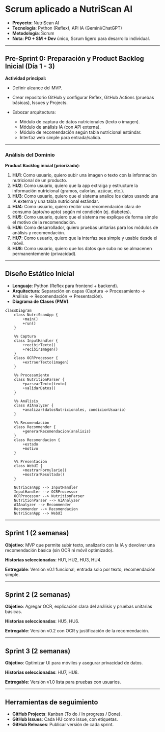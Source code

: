 # **Scrum aplicado a NutriScan AI**

* **Proyecto**: NutriScan AI
* **Tecnología**: Python (Reflex), API IA (Gemini/ChatGPT)
* **Metodología**: Scrum
* **Nota**: **PO + SM + Dev** único, Scrum ligero para desarrollo individual.

---

## **Pre-Sprint 0: Preparación y Product Backlog Inicial (Día 1 - 3)**

**Actividad principal:**

* Definir alcance del MVP.
* Crear repositorio GitHub y configurar Reflex, GitHub Actions (pruebas básicas), Issues y Projects.
* Esbozar arquitectura:

  * Módulo de captura de datos nutricionales (texto o imagen).
  * Módulo de análisis IA (con API externa).
  * Módulo de recomendación según tabla nutricional estándar.
  * Interfaz web simple para entrada/salida.

---

### **Análisis del Dominio**

**Product Backlog inicial (priorizado)**:

1. **HU1**: Como usuario, quiero subir una imagen o texto con la información nutricional de un producto.
2. **HU2**: Como usuario, quiero que la app extraiga y estructure la información nutricional (gramos, calorías, azúcar, etc.).
3. **HU3**: Como usuario, quiero que el sistema analice los datos usando una IA externa y una tabla nutricional estándar.
4. **HU4**: Como usuario, quiero recibir una recomendación clara de consumo (apto/no apto) según mi condición (ej. diabetes).
5. **HU5**: Como usuario, quiero que el sistema me explique de forma simple el motivo de la recomendación.
6. **HU6**: Como desarrollador, quiero pruebas unitarias para los módulos de análisis y recomendación.
7. **HU7**: Como usuario, quiero que la interfaz sea simple y usable desde el móvil.
8. **HU8**: Como usuario, quiero que los datos que subo no se almacenen permanentemente (privacidad).

---

## **Diseño Estático Inicial**

* **Lenguaje**: Python (Reflex para frontend + backend).
* **Arquitectura**: Separación en capas (Captura → Procesamiento → Análisis → Recomendación → Presentación).
* **Diagrama de Clases (PMV)**:

```mermaid
classDiagram
    class NutriScanApp {
        +main()
        +run()
    }

    %% Captura
    class InputHandler {
        +recibirTexto()
        +recibirImagen()
    }
    class OCRProcessor {
        +extraerTexto(imagen)
    }

    %% Procesamiento
    class NutritionParser {
        +parsearTexto(texto)
        +validarDatos()
    }

    %% Análisis
    class AIAnalyzer {
        +analizar(datosNutricionales, condicionUsuario)
    }

    %% Recomendación
    class Recommender {
        +generarRecomendacion(analisis)
    }
    class Recomendacion {
        +estado
        +motivo
    }

    %% Presentación
    class WebUI {
        +mostrarFormulario()
        +mostrarResultado()
    }

    NutriScanApp --> InputHandler
    InputHandler --> OCRProcessor
    OCRProcessor --> NutritionParser
    NutritionParser --> AIAnalyzer
    AIAnalyzer --> Recommender
    Recommender --> Recomendacion
    NutriScanApp --> WebUI
```

---

## **Sprint 1 (2 semanas)**

**Objetivo**:
MVP que permite subir texto, analizarlo con la IA y devolver una recomendación básica (sin OCR ni móvil optimizado).

**Historias seleccionadas**: HU1, HU2, HU3, HU4.

**Entregable**:
Versión v0.1 funcional, entrada solo por texto, recomendación simple.

---

## **Sprint 2 (2 semanas)**

**Objetivo**:
Agregar OCR, explicación clara del análisis y pruebas unitarias básicas.

**Historias seleccionadas**: HU5, HU6.

**Entregable**:
Versión v0.2 con OCR y justificación de la recomendación.

---

## **Sprint 3 (2 semanas)**

**Objetivo**:
Optimizar UI para móviles y asegurar privacidad de datos.

**Historias seleccionadas**: HU7, HU8.

**Entregable**:
Versión v1.0 lista para pruebas con usuarios.

---

## **Herramientas de seguimiento**

* **GitHub Projects**: Kanban (To do / In progress / Done).
* **GitHub Issues**: Cada HU como issue, con etiquetas.
* **GitHub Releases**: Publicar versión de cada sprint.

